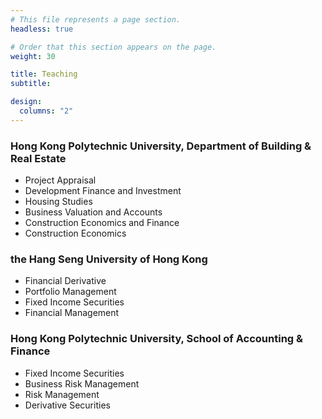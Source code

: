 ```yaml
---
# This file represents a page section.
headless: true

# Order that this section appears on the page.
weight: 30

title: Teaching
subtitle:

design:
  columns: "2"
---
```


### Hong Kong Polytechnic University, Department of Building & Real Estate

- Project Appraisal 
- Development Finance and Investment
- Housing Studies 
- Business Valuation and Accounts
- Construction Economics and Finance 
- Construction Economics

### the Hang Seng University of Hong Kong

- Financial Derivative 
- Portfolio Management
- Fixed Income Securities 
- Financial Management

### Hong Kong Polytechnic University, School of Accounting & Finance

- Fixed Income Securities 
- Business Risk Management
- Risk Management 
- Derivative Securities

